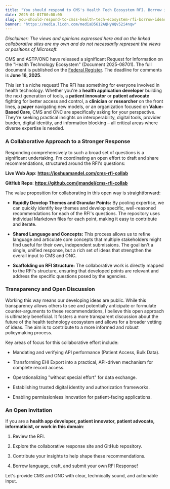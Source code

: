 ```yaml
---
title: "You should respond to CMS's Health Tech Ecosystem RFI. Borrow ideas or share a PR!"
date: 2025-01-01T00:00:00
slug: you-should-respond-to-cmss-health-tech-ecosystem-rfi-borrow-ideas-or-share-a-pr
banner: "https://media.licdn.com/mediaD5612AQHyWQv52i4nqw"
---
```

<p><em>Disclaimer: The views and opinions expressed here and on the linked collaborative sites are my own and do not necessarily represent the views or positions of Microsoft.</em></p><p>CMS and ASTP/ONC have released a significant Request for Information on the "Health Technology Ecosystem" (Document 2025-08701). The full document is published on the <a href="https://www.federalregister.gov/documents/2025/05/16/2025-08701/request-for-information-health-technology-ecosystem" target="_blank">Federal Register</a>. The deadline for comments is <strong>June 16, 2025</strong>.</p><p>This isn't a niche request! The RFI has something for everyone involved in health technology. Whether you're a <strong>health application developer</strong> building the next generation of tools, a <strong>patient innovator</strong> or <strong>patient advocate</strong> fighting for better access and control, a <strong>clinician</strong> or <strong>researcher</strong> on the front lines, a <strong>payer</strong> navigating new models, or an organization focused on <strong>Value-Based Care</strong>, CMS and ONC are specifically asking for your perspective. They're seeking practical insights on interoperability, digital tools, provider burden, digital identity, and information blocking – all critical areas where diverse expertise is needed.</p><h3>A Collaborative Approach to a Stronger Response</h3><p>Responding comprehensively to such a broad set of questions is a significant undertaking. I'm coordinating an open effort to draft and share recommendations, structured around the RFI's questions:</p><p><strong>Live Web App</strong>: <a href="https://joshuamandel.com/cms-rfi-collab" target="_blank"><strong>https://joshuamandel.com/cms-rfi-collab</strong></a></p><p><strong>GitHub Repo</strong>: <a href="https://github.com/jmandel/cms-rfi-collab" target="_blank"><strong>https://github.com/jmandel/cms-rfi-collab</strong></a></p><p>The value proposition for collaborating in this open way is straightforward:</p><ul><li><p><strong>Rapidly Develop Themes and Granular Points:</strong> By pooling expertise, we can quickly identify key themes and develop specific, well-reasoned recommendations for each of the RFI's questions. The repository uses individual Markdown files for each point, making it easy to contribute and iterate.</p></li><li><p><strong>Shared Language and Concepts:</strong> This process allows us to refine language and articulate core concepts that multiple stakeholders might find useful for their own, independent submissions. The goal isn't a single, unified response, but a rich set of ideas that strengthen the overall input to CMS and ONC.</p></li><li><p><strong>Scaffolding on RFI Structure:</strong> The collaborative work is directly mapped to the RFI's structure, ensuring that developed points are relevant and address the specific questions posed by the agencies.</p></li></ul><h3>Transparency and Open Discussion</h3><p>Working this way means our developing ideas are public. While this transparency allows others to see and potentially anticipate or formulate counter-arguments to these recommendations, I believe this open approach is ultimately beneficial. It fosters a more transparent discussion about the future of the health technology ecosystem and allows for a broader vetting of ideas. The aim is to contribute to a more informed and robust policymaking process.</p><p>Key areas of focus for this collaborative effort include:</p><ul><li><p>Mandating and verifying API performance (Patient Access, Bulk Data).</p></li><li><p>Transforming EHI Export into a practical, API-driven mechanism for complete record access.</p></li><li><p>Operationalizing "without special effort" for data exchange.</p></li><li><p>Establishing trusted digital identity and authorization frameworks.</p></li><li><p>Enabling permissionless innovation for patient-facing applications.</p></li></ul><h3>An Open Invitation</h3><p>If you are a <strong>health app developer, patient innovator, patient advocate, informaticist, or work in this domain</strong>:</p><ol><li><p>Review the RFI.</p></li><li><p>Explore the collaborative response site and GitHub repository.</p></li><li><p>Contribute your insights to help shape these recommendations.</p></li><li><p>Borrow language, craft, and submit your own RFI Response!</p></li></ol><p>Let's provide CMS and ONC with clear, technically sound, and actionable input.</p><p></p>